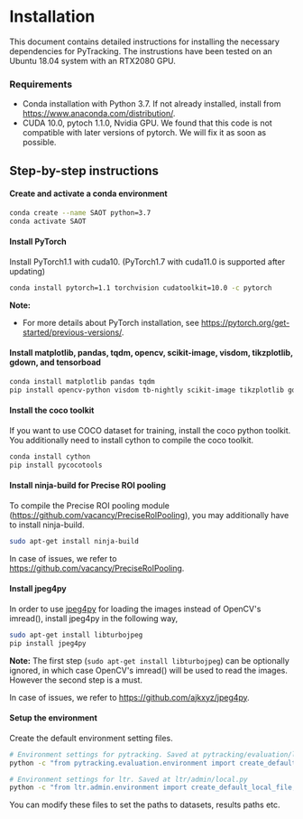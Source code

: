# Installation

This document contains detailed instructions for installing the necessary dependencies for PyTracking. The instrustions have been tested on an Ubuntu 18.04 system with an RTX2080 GPU.

### Requirements  
* Conda installation with Python 3.7. If not already installed, install from https://www.anaconda.com/distribution/.
* CUDA 10.0, pytoch 1.1.0, Nvidia GPU. We found that this code is not compatible with later versions of pytorch. We will fix it as soon as possible.

## Step-by-step instructions  
#### Create and activate a conda environment
```bash
conda create --name SAOT python=3.7
conda activate SAOT
```

#### Install PyTorch  
Install PyTorch1.1 with cuda10.
(PyTorch1.7 with cuda11.0 is supported after updating)

```bash
conda install pytorch=1.1 torchvision cudatoolkit=10.0 -c pytorch
```

**Note:**  
- For more details about PyTorch installation, see https://pytorch.org/get-started/previous-versions/.  

#### Install matplotlib, pandas, tqdm, opencv, scikit-image, visdom, tikzplotlib, gdown, and tensorboad  
```bash
conda install matplotlib pandas tqdm
pip install opencv-python visdom tb-nightly scikit-image tikzplotlib gdown
```


#### Install the coco toolkit  
If you want to use COCO dataset for training, install the coco python toolkit. You additionally need to install cython to compile the coco toolkit.
```bash
conda install cython
pip install pycocotools
```


#### Install ninja-build for Precise ROI pooling  
To compile the Precise ROI pooling module (https://github.com/vacancy/PreciseRoIPooling), you may additionally have to install ninja-build.
```bash
sudo apt-get install ninja-build
```
In case of issues, we refer to https://github.com/vacancy/PreciseRoIPooling.  


#### Install jpeg4py  
In order to use [jpeg4py](https://github.com/ajkxyz/jpeg4py) for loading the images instead of OpenCV's imread(), install jpeg4py in the following way,  
```bash
sudo apt-get install libturbojpeg
pip install jpeg4py 
```

**Note:** The first step (```sudo apt-get install libturbojpeg```) can be optionally ignored, in which case OpenCV's imread() will be used to read the images. However the second step is a must.  

In case of issues, we refer to https://github.com/ajkxyz/jpeg4py.  


#### Setup the environment  
Create the default environment setting files. 
```bash
# Environment settings for pytracking. Saved at pytracking/evaluation/local.py
python -c "from pytracking.evaluation.environment import create_default_local_file; create_default_local_file()"

# Environment settings for ltr. Saved at ltr/admin/local.py
python -c "from ltr.admin.environment import create_default_local_file; create_default_local_file()"
```

You can modify these files to set the paths to datasets, results paths etc.  
